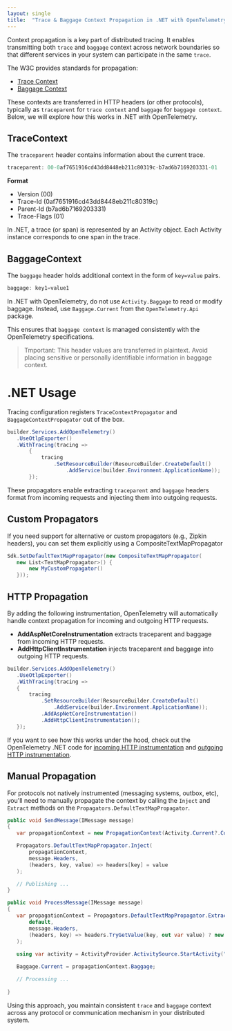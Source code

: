 ```yaml
---
layout: single
title:  "Trace & Baggage Context Propagation in .NET with OpenTelemetry"
---
```


Context propagation is a key part of distributed tracing. It enables transmitting both `trace` and `baggage` context across network boundaries so that different services in your system can participate in the same `trace`.


The W3C provides standards for propagation:

* [Trace Context](https://www.w3.org/TR/trace-context/) 
* [Baggage Context](https://www.w3.org/TR/baggage/)

These contexts are transferred in HTTP headers (or other protocols), typically as `traceparent` for `trace context` and `baggage` for `baggage context`. Below, we will explore how this works in .NET with OpenTelemetry.

## TraceContext

The `traceparent` header contains information about the current trace.

```csharp 
traceparent: 00-0af7651916cd43dd8448eb211c80319c-b7ad6b7169203331-01
```

**Format**
* Version (00)
* Trace-Id (0af7651916cd43dd8448eb211c80319c)
* Parent-Id (b7ad6b7169203331)
* Trace-Flags (01)

In .NET, a trace (or span) is represented by an Activity object. Each Activity instance corresponds to one span in the trace.

## BaggageContext

The `baggage` header holds additional context in the form of `key=value` pairs.
```csharp 
baggage: key1=value1
```


In .NET with OpenTelemetry, do not use `Activity.Baggage` to read or modify baggage. Instead, use `Baggage.Current` from the `OpenTelemetry.Api` package. 

This ensures that `baggage context` is managed consistently with the OpenTelemetry specifications.

> Tmportant: This header values are transferred in plaintext. Avoid placing sensitive or personally identifiable information in baggage context.

# .NET Usage

Tracing configuration registers `TraceContextPropagator` and `BaggageContextPropagator` out of the box.


 ```csharp 
builder.Services.AddOpenTelemetry()
    .UseOtlpExporter()
    .WithTracing(tracing =>
        {
            tracing
                .SetResourceBuilder(ResourceBuilder.CreateDefault()
                    .AddService(builder.Environment.ApplicationName));
        });
 ```

 These propagators enable extracting `traceparent` and `baggage` headers format from incoming requests and injecting them into outgoing requests.

## Custom Propagators
If you need support for alternative or custom propagators (e.g., Zipkin headers), you can set them explicitly using a CompositeTextMapPropagator

 ```csharp 
Sdk.SetDefaultTextMapPropagator(new CompositeTextMapPropagator(
    new List<TextMapPropagator>() {
        new MyCustomPropagator()
    }));
 ```

 
## HTTP Propagation

 By adding the following instrumentation, OpenTelemetry will automatically handle context propagation for incoming and outgoing HTTP requests.

 * **AddAspNetCoreInstrumentation** extracts traceparent and baggage from incoming HTTP requests.
* **AddHttpClientInstrumentation** injects traceparent and baggage into outgoing HTTP requests.


 ```csharp 
 builder.Services.AddOpenTelemetry()
    .UseOtlpExporter()
    .WithTracing(tracing =>
    {
        tracing
            .SetResourceBuilder(ResourceBuilder.CreateDefault()
                .AddService(builder.Environment.ApplicationName));
            .AddAspNetCoreInstrumentation()
            .AddHttpClientInstrumentation();
    });
 ```



If you want to see how this works under the hood, check out the OpenTelemetry .NET code for [incoming HTTP instrumentation](https://github.com/open-telemetry/opentelemetry-dotnet-contrib/blob/main/src/OpenTelemetry.Instrumentation.AspNetCore/Implementation/HttpInListener.cs#L109) and [outgoing HTTP instrumentation]((https://github.com/open-telemetry/opentelemetry-dotnet-contrib/blob/main/src/OpenTelemetry.Instrumentation.Http/Implementation/HttpHandlerDiagnosticListener.cs#L94)).

 
## Manual Propagation

For protocols not natively instrumented (messaging systems, outbox, etc), you'll need to manually propagate the context by calling the `Inject` and `Extract` methods on the `Propagators.DefaultTextMapPropagator`.


 ```csharp 
public void SendMessage(IMessage message)
{
    var propagationContext = new PropagationContext(Activity.Current?.Context ?? default, Baggage.Current);

    Propagators.DefaultTextMapPropagator.Inject(
        propagationContext,
        message.Headers,
        (headers, key, value) => headers[key] = value
    );

    // Publishing ...
}

public void ProcessMessage(IMessage message)
{
    var propagationContext = Propagators.DefaultTextMapPropagator.Extract(
        default,
        message.Headers,
        (headers, key) => headers.TryGetValue(key, out var value) ? new[] { value } : Array.Empty<string>()
    );
    
    using var activity = ActivityProvider.ActivitySource.StartActivity("receive", ActivityKind.Consumer, propagationContext.ActivityContext);

    Baggage.Current = propagationContext.Baggage;

    // Processing ...
  
}

 ```

 Using this approach, you maintain consistent `trace` and `baggage` context across any protocol or communication mechanism in your distributed system.
